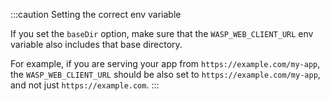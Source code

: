 :::caution Setting the correct env variable

If you set the `baseDir` option, make sure that the `WASP_WEB_CLIENT_URL` env variable also includes that base directory.

For example, if you are serving your app from `https://example.com/my-app`, the `WASP_WEB_CLIENT_URL` should be also set to `https://example.com/my-app`, and not just `https://example.com`.
:::
